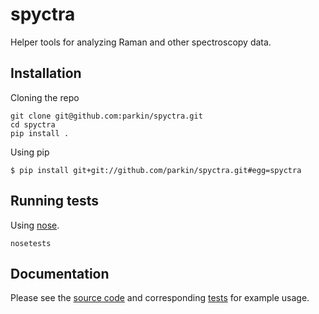 # spyctra

Helper tools for analyzing Raman and other spectroscopy data.

## Installation

Cloning the repo
```shell
git clone git@github.com:parkin/spyctra.git
cd spyctra
pip install .
```

Using pip
```shell
$ pip install git+git://github.com/parkin/spyctra.git#egg=spyctra
```

## Running tests

Using [nose](http://nose.readthedocs.io/en/latest/).
```shell
nosetests
```

## Documentation

Please see the [source code](spyctra) and corresponding [tests](tests) for example usage.
